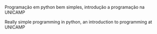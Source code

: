 Programação em python bem simples, introdução a programação na UNICAMP

Really simple programming in python, an introduction to programming at UNICAMP
